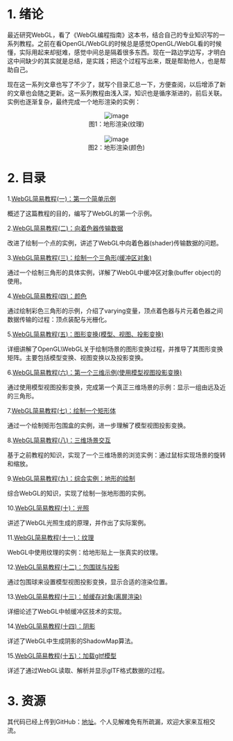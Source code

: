 # 1. 绪论
最近研究WebGL，看了《WebGL编程指南》这本书，结合自己的专业知识写的一系列教程。之前在看OpenGL/WebGL的时候总是感觉OpenGL/WebGL看的时候懂，实际用起来却挺难，感觉中间总是隔着很多东西。现在一路边学边写，才明白这中间缺少的其实就是总结，是实践；把这个过程写出来，既是帮助他人，也是帮助自己。

现在这一系列文章也写了不少了，就写个目录汇总一下，方便查阅，以后增添了新的文章也会随之更新。这一系列教程由浅入深，知识也是循序渐进的，前后关联。实例也逐渐复杂，最终完成一个地形渲染的实例：<div align=center> ![image][imglink1]<div>图1：地形渲染(纹理)</div></div><br><div align=center> ![image][imglink2]<div>图2：地形渲染(颜色)</div></div>

# 2. 目录

1.[WebGL简易教程(一)：第一个简单示例][netlink1]

概述了这篇教程的目的，编写了WebGL的第一个示例。

2.[WebGL简易教程(二)：向着色器传输数据][netlink2]

改进了绘制一个点的实例，讲述了WebGL中向着色器(shader)传输数据的问题。

3.[WebGL简易教程(三)：绘制一个三角形(缓冲区对象)][netlink3]

通过一个绘制三角形的具体实例，详解了WebGL中缓冲区对象(buffer object)的使用。

4.[WebGL简易教程(四)：颜色][netlink4]

通过绘制彩色三角形的示例，介绍了varying变量，顶点着色器与片元着色器之间数据传输的过程：顶点装配与光栅化。

5.[WebGL简易教程(五)：图形变换(模型、视图、投影变换)][netlink5]

详细讲解了OpenGL\WebGL关于绘制场景的图形变换过程，并推导了其图形变换矩阵。主要包括模型变换、视图变换以及投影变换。

6.[WebGL简易教程(六)：第一个三维示例(使用模型视图投影变换)][netlink6]

通过使用模型视图投影变换，完成第一个真正三维场景的示例：显示一组由远及近的三角形。

7.[WebGL简易教程(七)：绘制一个矩形体][netlink7]

通过一个绘制矩形包围盒的实例，进一步理解了模型视图投影变换。

8.[WebGL简易教程(八)：三维场景交互][netlink8]

基于之前教程的知识，实现了一个三维场景的浏览实例：通过鼠标实现场景的旋转和缩放。

9.[WebGL简易教程(九)：综合实例：地形的绘制][netlink9]

综合WebGL的知识，实现了绘制一张地形图的实例。

10.[WebGL简易教程(十)：光照][netlink10]

讲述了WebGL光照生成的原理，并作出了实际案例。

11.[WebGL简易教程(十一)：纹理][netlink11]

WebGL中使用纹理的实例：给地形贴上一张真实的纹理。

12.[WebGL简易教程(十二)：包围球与投影][netlink12]

通过包围球来设置模型视图投影变换，显示合适的渲染位置。

13.[WebGL简易教程(十三)：帧缓存对象(离屏渲染)][netlink13]

详细论述了WebGL中帧缓冲区技术的实现。

14.[WebGL简易教程(十四)：阴影][netlink14]

详述了WebGL中生成阴影的ShadowMap算法。

15.[WebGL简易教程(十五)：加载gltf模型][netlink15]

详述了通过WebGL读取、解析并显示glTF格式数据的过程。

# 3. 资源
其代码已经上传到GitHub：[地址](https://github.com/fafa1899/WebGLTutorial)。个人见解难免有所疏漏，欢迎大家来互相交流。

[imglink1]:https://github.com/fafa1899/WebGLTutorial/blob/master/1.gif
[imglink2]:https://github.com/fafa1899/WebGLTutorial/blob/master/2.gif

[netlink1]:https://blog.csdn.net/charlee44/article/details/98474589
[netlink2]:https://blog.csdn.net/charlee44/article/details/99174844
[netlink3]:https://blog.csdn.net/charlee44/article/details/100534038
[netlink4]:https://blog.csdn.net/charlee44/article/details/100830450
[netlink5]:https://blog.csdn.net/charlee44/article/details/102063461
[netlink6]:https://blog.csdn.net/charlee44/article/details/102173662
[netlink7]:https://blog.csdn.net/charlee44/article/details/102251822
[netlink8]:https://blog.csdn.net/charlee44/article/details/102258440
[netlink9]:https://blog.csdn.net/charlee44/article/details/102403912
[netlink10]:https://blog.csdn.net/charlee44/article/details/102536585
[netlink11]:https://blog.csdn.net/charlee44/article/details/102583215
[netlink12]:https://blog.csdn.net/charlee44/article/details/102992440
[netlink13]:https://blog.csdn.net/charlee44/article/details/103333252
[netlink14]:https://blog.csdn.net/charlee44/article/details/103435039
[netlink15]:https://blog.csdn.net/charlee44/article/details/104051809

